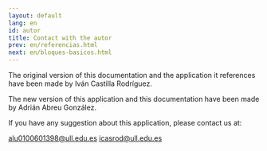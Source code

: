 ```yaml
---
layout: default
lang: en
id: autor
title: Contact with the autor
prev: en/referencias.html
next: en/bloques-basicos.html
---
```


The original version of this documentation and the application it references have been made by Iván Castilla Rodríguez.

The new version of this application and this documentation have 
been made by Adrián Abreu González.

If you have any suggestion about this application, please contact us 
at:

[alu0100601398@ull.edu.es](alu0100601398@ull.edu.es)
[icasrod@ull.edu.es](icasrod@ull.edu.es)